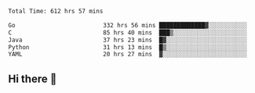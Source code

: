 <!--START_SECTION:waka-->

```txt
Total Time: 612 hrs 57 mins

Go                         332 hrs 56 mins █████████████▓░░░░░░░░░░░   54.20 %
C                          85 hrs 40 mins  ███▒░░░░░░░░░░░░░░░░░░░░░   13.95 %
Java                       37 hrs 23 mins  █▓░░░░░░░░░░░░░░░░░░░░░░░   06.09 %
Python                     31 hrs 13 mins  █▒░░░░░░░░░░░░░░░░░░░░░░░   05.08 %
YAML                       20 hrs 27 mins  ▓░░░░░░░░░░░░░░░░░░░░░░░░   03.33 %
```

<!--END_SECTION:waka-->

## Hi there 👋

<!--
**prorok210/prorok210** is a ✨ _special_ ✨ repository because its `README.md` (this file) appears on your GitHub profile.

Here are some ideas to get you started:

- 🔭 I’m currently working on ...
- 🌱 I’m currently learning ...
- 👯 I’m looking to collaborate on ...
- 🤔 I’m looking for help with ...
- 💬 Ask me about ...
- 📫 How to reach me: ...
- 😄 Pronouns: ...
- ⚡ Fun fact: ...
-->
